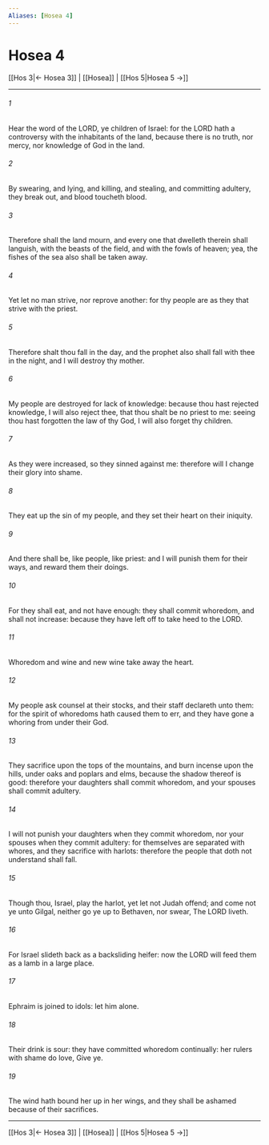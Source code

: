 ```yaml
---
Aliases: [Hosea 4]
---
```

# Hosea 4

[[Hos 3|← Hosea 3]] | [[Hosea]] | [[Hos 5|Hosea 5 →]]
***



###### 1 
Hear the word of the LORD, ye children of Israel: for the LORD hath a controversy with the inhabitants of the land, because there is no truth, nor mercy, nor knowledge of God in the land. 

###### 2 
By swearing, and lying, and killing, and stealing, and committing adultery, they break out, and blood toucheth blood. 

###### 3 
Therefore shall the land mourn, and every one that dwelleth therein shall languish, with the beasts of the field, and with the fowls of heaven; yea, the fishes of the sea also shall be taken away. 

###### 4 
Yet let no man strive, nor reprove another: for thy people are as they that strive with the priest. 

###### 5 
Therefore shalt thou fall in the day, and the prophet also shall fall with thee in the night, and I will destroy thy mother. 

###### 6 
My people are destroyed for lack of knowledge: because thou hast rejected knowledge, I will also reject thee, that thou shalt be no priest to me: seeing thou hast forgotten the law of thy God, I will also forget thy children. 

###### 7 
As they were increased, so they sinned against me: therefore will I change their glory into shame. 

###### 8 
They eat up the sin of my people, and they set their heart on their iniquity. 

###### 9 
And there shall be, like people, like priest: and I will punish them for their ways, and reward them their doings. 

###### 10 
For they shall eat, and not have enough: they shall commit whoredom, and shall not increase: because they have left off to take heed to the LORD. 

###### 11 
Whoredom and wine and new wine take away the heart. 

###### 12 
My people ask counsel at their stocks, and their staff declareth unto them: for the spirit of whoredoms hath caused them to err, and they have gone a whoring from under their God. 

###### 13 
They sacrifice upon the tops of the mountains, and burn incense upon the hills, under oaks and poplars and elms, because the shadow thereof is good: therefore your daughters shall commit whoredom, and your spouses shall commit adultery. 

###### 14 
I will not punish your daughters when they commit whoredom, nor your spouses when they commit adultery: for themselves are separated with whores, and they sacrifice with harlots: therefore the people that doth not understand shall fall. 

###### 15 
Though thou, Israel, play the harlot, yet let not Judah offend; and come not ye unto Gilgal, neither go ye up to Bethaven, nor swear, The LORD liveth. 

###### 16 
For Israel slideth back as a backsliding heifer: now the LORD will feed them as a lamb in a large place. 

###### 17 
Ephraim is joined to idols: let him alone. 

###### 18 
Their drink is sour: they have committed whoredom continually: her rulers with shame do love, Give ye. 

###### 19 
The wind hath bound her up in her wings, and they shall be ashamed because of their sacrifices.

***
[[Hos 3|← Hosea 3]] | [[Hosea]] | [[Hos 5|Hosea 5 →]]
